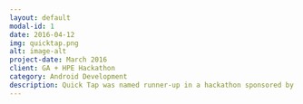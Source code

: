 ```yaml
---
layout: default
modal-id: 1
date: 2016-04-12
img: quicktap.png
alt: image-alt
project-date: March 2016
client: GA + HPE Hackathon
category: Android Development
description: Quick Tap was named runner-­up in a hackathon sponsored by HP. The app allows users to search for beers by voice, check them in, and order via SMS. I teamed with 2 other developers and we completed everything within 48 hours to meet the hackathon deadline. Check out the project on <a href="http://devpost.com/software/quicktap">Devpost</a>.<br><br>I incorporated the HPE voice search API, sent results from that to the BrewerDB API, and parsed those results via the Retrofit library. I also built the notifications feature which lets users know when voice search results are ready for review. This was my first hackathon and a lot of fun!
---
```

